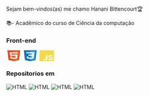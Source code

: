 Sejam bem-vindos(as) me chamo Hanani Bittencourt🏆

📚- Acadêmico do curso de Ciência da computação 
<div style="display: inline_block">

<h3> Front-end </h3>

 <img align="center" alt="HTML" height="30" width="40" src="https://raw.githubusercontent.com/devicons/devicon/master/icons/html5/html5-original.svg">

 <img align="center" alt="CSS" height="30" width="40" src="https://raw.githubusercontent.com/devicons/devicon/master/icons/css3/css3-original.svg">  

 <img align="center" alt="Js" height="30" width="40" src="https://raw.githubusercontent.com/devicons/devicon/master/icons/javascript/javascript-plain.svg">  
 
 
          
          
 
 


 
          

 
 

 
<h3> Repositorios em  </h3>  
 <img align="center" alt="HTML" height="30" width="40" src="https://cdn.jsdelivr.net/gh/devicons/devicon/icons/arduino/arduino-original-wordmark.svg">
 <img align="center" alt="HTML" height="30" width="40"  src="https://cdn.jsdelivr.net/gh/devicons/devicon/icons/c/c-original.svg">
 <img align="center" alt="HTML" height="30" width="40" src="https://cdn.jsdelivr.net/gh/devicons/devicon/icons/java/java-original-wordmark.svg" />
          

 
 <img align="center" alt="HTML" height="70" width="40"  src="https://cdn.jsdelivr.net/gh/devicons/devicon/icons/python/python-original-wordmark.svg">

          
                  
          
          
          
          

          
 

  

 
</div>
 

  
